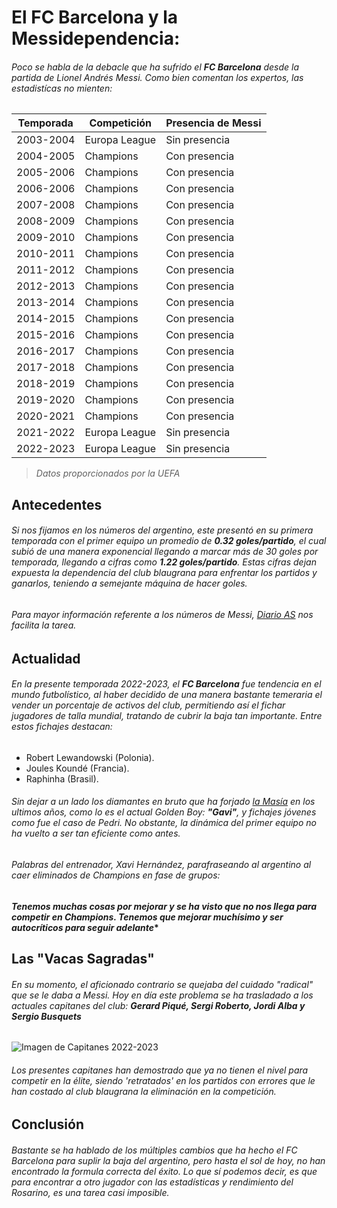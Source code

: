 #   El FC Barcelona y la Messidependencia:

###### Poco se habla de la debacle que ha sufrido el **FC Barcelona** desde la partida de Lionel Andrés Messi. Como bien comentan los expertos, las estadistícas no mienten:


| Temporada | Competición  | Presencia de Messi |
| --------- | ------------ | ------------------ |
| 2003-2004 | Europa League| Sin presencia      |
| 2004-2005 | Champions    | Con presencia      |
| 2005-2006 | Champions    | Con presencia      |
| 2006-2006 | Champions    | Con presencia      |
| 2007-2008 | Champions    | Con presencia      |
| 2008-2009 | Champions    | Con presencia      |
| 2009-2010 | Champions    | Con presencia      |
| 2010-2011 | Champions    | Con presencia      |
| 2011-2012 | Champions    | Con presencia      |
| 2012-2013 | Champions    | Con presencia      |
| 2013-2014 | Champions    | Con presencia      |
| 2014-2015 | Champions    | Con presencia      |
| 2015-2016 | Champions    | Con presencia      |
| 2016-2017 | Champions    | Con presencia      |
| 2017-2018 | Champions    | Con presencia      |
| 2018-2019 | Champions    | Con presencia      |
| 2019-2020 | Champions    | Con presencia      |
| 2020-2021 | Champions    | Con presencia      |
| 2021-2022 | Europa League| Sin presencia      |
| 2022-2023 | Europa League| Sin presencia      |


> *Datos proporcionados por la UEFA*

## Antecedentes

###### Si nos fijamos en los números del argentino, este presentó en su primera temporada con el primer equipo un promedio de  ***0.32 goles/partido***, el cual subió de una manera exponencial llegando a marcar más de 30 goles por temporada, llegando a cifras como ***1.22 goles/partido***. Estas cifras dejan expuesta la dependencia del club blaugrana para enfrentar los partidos y ganarlos, teniendo a semejante máquina de hacer goles.

###### Para mayor información referente a los números de Messi, [Diario AS](https://resultados.as.com/resultados/ficha/deportista/messi/15167/) nos facilita la tarea.

## Actualidad

###### En la presente temporada 2022-2023, el **FC Barcelona** fue tendencia en el mundo futbolístico, al haber decidido de una manera bastante temeraria el vender un porcentaje de activos del club, permitiendo así el fichar jugadores de talla mundial, tratando de cubrir la baja tan importante. Entre estos fichajes destacan:

- Robert Lewandowski (Polonia).
- Joules Koundé (Francia).
- Raphinha (Brasil).

###### Sin dejar a un lado los diamantes en bruto que ha forjado [la Masía](https://es.wikipedia.org/wiki/F%C3%BAtbol_base_del_F%C3%BAtbol_Club_Barcelona) en los ultimos años, como lo es el actual Golden Boy: **"Gavi"**, y fichajes jóvenes como fue el caso de Pedri. No obstante, la dinámica del primer equipo no ha vuelto a ser tan eficiente como antes.

###### Palabras del entrenador, Xavi Hernández, parafraseando al argentino al caer eliminados de Champions en fase de grupos:

#### ***Tenemos muchas cosas por mejorar y se ha visto que  no nos llega para competir en Champions. Tenemos que mejorar muchísimo y ser autocríticos para seguir adelante****

## Las "Vacas Sagradas"

###### En su momento, el aficionado contrario se quejaba del cuidado "radical" que se le daba a Messi. Hoy en día este problema se ha trasladado a los actuales capitanes del club: ***Gerard Piqué, Sergi Roberto, Jordi Alba y Sergio Busquets***

![Imagen de Capitanes 2022-2023](https://www.lavanguardia.com/files/image_449_220/uploads/2022/06/06/629e3f72d170c.jpeg)

###### Los presentes capitanes han demostrado que ya *no tienen el nivel para competir en la élite*, siendo 'retratados' en los partidos con errores que le han costado al club blaugrana la eliminación en la competición.

## Conclusión

###### Bastante se ha hablado de los múltiples cambios que ha hecho el *FC Barcelona* para suplir la baja del argentino, pero hasta el sol de hoy, no han encontrado la formula correcta del éxito. Lo que sí podemos decir, es que para encontrar a otro jugador con las estadísticas y rendimiento del Rosarino, es una tarea casi imposible.



